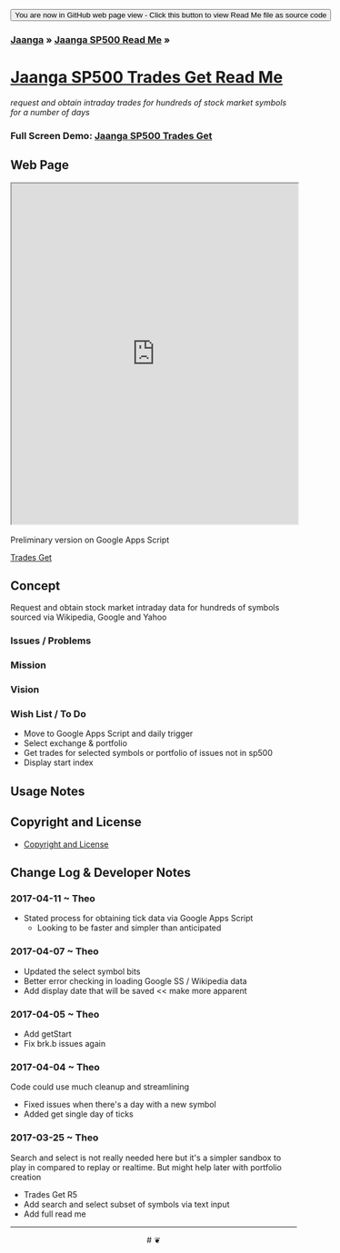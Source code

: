 
<span style=display:none; >[You are now in a GitHub source code view - click this button to view this read me file as a web page]( https://jaanga.github.io/sp500/trades-get/ "View file as a web page." ) </span>
<div><input type=button value='You are now in GitHub web page view - Click this button to view Read Me file as source code' onclick=window.location.href='https://github.com/jaanga/sp500/tree/gh-pages/trades-get/'; /></div>

### [Jaanga]( https://jaanga.github.io/ ) &raquo; [Jaanga SP500 Read Me]( https://jaanga.github.io/sp500/index.html ) &raquo;

[Jaanga SP500 Trades Get Read Me]( https://jaanga.github.io/sp500/#trades-get/README.md )
===
_request and obtain intraday trades for hundreds of stock market symbols for a number of days_


### Full Screen Demo: [Jaanga SP500 Trades Get ]( https://jaanga.github.io/sp500/trades-get/index.html )


## Web Page

<iframe src="https://jaanga.github.io/sp500/trades-get/index.html" width=100% height=600px ><img src="trades-get-r4.png" ></iframe>

Preliminary version on Google Apps Script

[Trades Get]( https://docs.google.com/spreadsheets/d/1Qe8UxwBWIMmlFrsTMxkorJwlX4beGQAeRNANSjJ8TME/edit )

## Concept

Request and obtain stock market intraday data for hundreds of symbols sourced via Wikipedia, Google and Yahoo

### Issues / Problems



### Mission
<!-- a statement of a rationale, applicable now as well as in the future -->


### Vision
<!--  a descriptive picture of a desired future state -->


### Wish List / To Do

* Move to Google Apps Script and daily trigger
* Select exchange & portfolio
* Get trades for selected symbols or portfolio of issues not in sp500
* Display start index


## Usage Notes



## Copyright and License

* [Copyright and License]( https://jaanga.github.io/#https://jaanga.github.io/jaanga-copyright-and-mit-license.md )


## Change Log & Developer Notes


### 2017-04-11 ~ Theo

* Stated process for obtaining tick data via Google Apps Script
	* Looking to be faster and simpler than anticipated

### 2017-04-07 ~ Theo

* Updated the select symbol bits
* Better error checking in loading Google SS / Wikipedia data
* Add display date that will be saved << make more apparent

### 2017-04-05 ~ Theo

* Add getStart
* Fix brk.b issues again

### 2017-04-04 ~ Theo

Code could use much cleanup and streamlining

* Fixed issues when there's a day with a new symbol
* Added get single day of ticks

### 2017-03-25 ~ Theo

Search and select is not really needed here but it's a simpler sandbox to play in compared to replay or realtime.
But might help later with portfolio creation

* Trades Get R5
* Add search and select subset of symbols via text input
* Add full read me


***

<center title="dingbat" >
# <a href=javascript:window.scrollTo(0,0); style=text-decoration:none; >❦</a>
</center>


